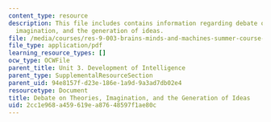 ```yaml
---
content_type: resource
description: This file includes contains information regarding debate on theories,
  imagination, and the generation of ideas.
file: /media/courses/res-9-003-brains-minds-and-machines-summer-course-summer-2015/2cc1e968a459619ea87648597f1ae80c_MITRES_9_003SUM15_debate3.pdf
file_type: application/pdf
learning_resource_types: []
ocw_type: OCWFile
parent_title: Unit 3. Development of Intelligence
parent_type: SupplementalResourceSection
parent_uid: 94e8157f-d23e-186e-1a9d-9a3ad7db02e4
resourcetype: Document
title: Debate on Theories, Imagination, and the Generation of Ideas
uid: 2cc1e968-a459-619e-a876-48597f1ae80c
---
```

